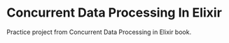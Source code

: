 # Concurrent Data Processing In Elixir

Practice project from Concurrent Data Processing in Elixir book.